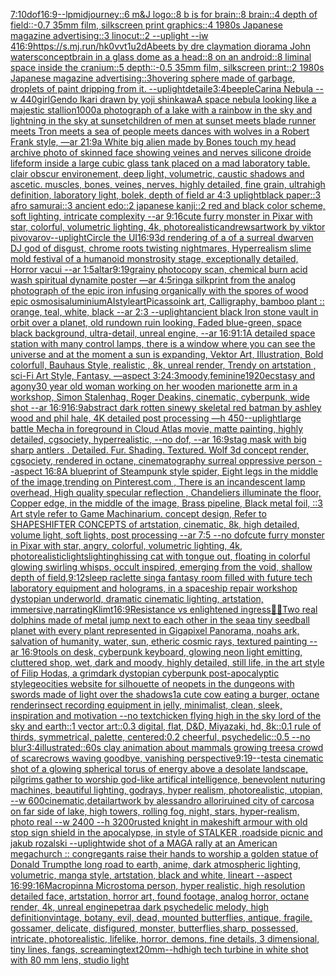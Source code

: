 [7:10](https://www.ebank.nz/aiartgenerator?category=7%3A10)[dof](https://www.ebank.nz/aiartgenerator?category=dof)[16:9](https://www.ebank.nz/aiartgenerator?category=16%3A9)[--lp](https://www.ebank.nz/aiartgenerator?category=--lp)[midjourney::6 m&J logo::8 b is for brain::8 brain::4 depth of field::-0.7 35mm film, silkscreen print graphics::4 1980s Japanese magazine advertising::3 linocut::2 --uplight --iw 4](https://www.ebank.nz/aiartgenerator?category=midjourney%3A%3A6%20m%26J%20logo%3A%3A8%20b%20is%20for%20brain%3A%3A8%20brain%3A%3A4%20depth%20of%20field%3A%3A-0.7%2035mm%20film%2C%20silkscreen%20print%20graphics%3A%3A4%201980s%20Japanese%20magazine%20advertising%3A%3A3%20linocut%3A%3A2%20--uplight%20--iw%204)[16:9](https://www.ebank.nz/aiartgenerator?category=16%3A9)[<https://s.mj.run/hk0vvt1u2dA>](https://www.ebank.nz/aiartgenerator?category=%3Chttps%3A//s.mj.run/hk0vvt1u2dA%3E)[beets by dre claymation diorama John waters](https://www.ebank.nz/aiartgenerator?category=beets%20by%20dre%20claymation%20diorama%20John%20waters)[concept](https://www.ebank.nz/aiartgenerator?category=concept)[brain in a glass dome as a head::8 on an android::8 liminal space inside the cranium::5 depth::-0.5 35mm film, silkscreen print::2 1980s Japanese magazine advertising::3](https://www.ebank.nz/aiartgenerator?category=brain%20in%20a%20glass%20dome%20as%20a%20head%3A%3A8%20on%20an%20android%3A%3A8%20liminal%20space%20inside%20the%20cranium%3A%3A5%20depth%3A%3A-0.5%2035mm%20film%2C%20silkscreen%20print%3A%3A2%201980s%20Japanese%20magazine%20advertising%3A%3A3)[hovering sphere made of garbage, droplets of paint dripping from it. --uplight](https://www.ebank.nz/aiartgenerator?category=hovering%20sphere%20made%20of%20garbage%2C%20droplets%20of%20paint%20dripping%20from%20it.%20--uplight)[detaile](https://www.ebank.nz/aiartgenerator?category=detaile)[3:4](https://www.ebank.nz/aiartgenerator?category=3%3A4)[beeple](https://www.ebank.nz/aiartgenerator?category=beeple)[Carina Nebula --w 440](https://www.ebank.nz/aiartgenerator?category=Carina%20Nebula%20--w%20440)[girl](https://www.ebank.nz/aiartgenerator?category=girl)[Gendo Ikari drawn by yoji shinkawa](https://www.ebank.nz/aiartgenerator?category=Gendo%20Ikari%20drawn%20by%20yoji%20shinkawa)[A space nebula looking like a majestic stallion](https://www.ebank.nz/aiartgenerator?category=A%20space%20nebula%20looking%20like%20a%20majestic%20stallion)[1000](https://www.ebank.nz/aiartgenerator?category=1000)[a photograph of a lake with a rainbow in the sky and lightning in the sky at sunset](https://www.ebank.nz/aiartgenerator?category=a%20photograph%20of%20a%20lake%20with%20a%20rainbow%20in%20the%20sky%20and%20lightning%20in%20the%20sky%20at%20sunset)[children of men at sunset meets blade runner meets Tron meets a sea of people meets dances with wolves in a Robert Frank style, —ar 21:9](https://www.ebank.nz/aiartgenerator?category=children%20of%20men%20at%20sunset%20meets%20blade%20runner%20meets%20Tron%20meets%20a%20sea%20of%20people%20meets%20dances%20with%20wolves%20in%20a%20Robert%20Frank%20style%2C%20%E2%80%94ar%2021%3A9)[a White big alien made by Bones touch my head archive photo of skinned face showing veines and nerves silicone droide lifeform inside a large cubic glass tank placed on a mad laboratory table. clair obscur environement, deep light, volumetric, caustic shadows and ascetic. muscles, bones, veines, nerves, highly detailed, fine grain, ultrahigh definition, laboratory light, bolek, depth of field ar 4:3 uplight](https://www.ebank.nz/aiartgenerator?category=a%20White%20big%20alien%20made%20by%20Bones%20touch%20my%20head%20archive%20photo%20of%20skinned%20face%20showing%20veines%20and%20nerves%20silicone%20droide%20lifeform%20inside%20a%20large%20cubic%20glass%20tank%20placed%20on%20a%20mad%20laboratory%20table.%20clair%20obscur%20environement%2C%20deep%20light%2C%20volumetric%2C%20caustic%20shadows%20and%20ascetic.%20muscles%2C%20bones%2C%20veines%2C%20nerves%2C%20highly%20detailed%2C%20fine%20grain%2C%20ultrahigh%20definition%2C%20laboratory%20light%2C%20bolek%2C%20depth%20of%20field%20ar%204%3A3%20uplight)[black paper::3 afro samurai::3 ancient edo::2 japanese kanji::2 red and black color scheme, soft lighting, intricate complexity --ar 9:16](https://www.ebank.nz/aiartgenerator?category=black%20paper%3A%3A3%20afro%20samurai%3A%3A3%20ancient%20edo%3A%3A2%20japanese%20kanji%3A%3A2%20red%20and%20black%20color%20scheme%2C%20soft%20lighting%2C%20intricate%20complexity%20--ar%209%3A16)[cute furry monster in Pixar with star, colorful, volumetric lighting, 4k, photorealistic](https://www.ebank.nz/aiartgenerator?category=cute%20furry%20monster%20in%20Pixar%20with%20star%2C%20colorful%2C%20volumetric%20lighting%2C%204k%2C%20photorealistic)[andrews](https://www.ebank.nz/aiartgenerator?category=andrews)[artwork by viktor pivovarov](https://www.ebank.nz/aiartgenerator?category=artwork%20by%20viktor%20pivovarov)[--uplight](https://www.ebank.nz/aiartgenerator?category=--uplight)[Circle the UI](https://www.ebank.nz/aiartgenerator?category=Circle%20the%20UI)[16:9](https://www.ebank.nz/aiartgenerator?category=16%3A9)[3d rendering of a of a surreal dwarven DJ god of disgust, chrome roots twisting nightmares, Hyperrealism slime mold festival of a humanoid monstrosity stage, exceptionally detailed, Horror vacui --ar 1:5](https://www.ebank.nz/aiartgenerator?category=3d%20rendering%20of%20a%20of%20a%20surreal%20dwarven%20DJ%20god%20of%20disgust%2C%20chrome%20roots%20twisting%20nightmares%2C%20Hyperrealism%20slime%20mold%20festival%20of%20a%20humanoid%20monstrosity%20stage%2C%20exceptionally%20detailed%2C%20Horror%20vacui%20--ar%201%3A5)[altar](https://www.ebank.nz/aiartgenerator?category=altar)[9:19](https://www.ebank.nz/aiartgenerator?category=9%3A19)[grainy photocopy scan, chemical burn acid wash spiritual dynamite poster —ar 4:5](https://www.ebank.nz/aiartgenerator?category=grainy%20photocopy%20scan%2C%20chemical%20burn%20acid%20wash%20spiritual%20dynamite%20poster%20%E2%80%94ar%204%3A5)[ring](https://www.ebank.nz/aiartgenerator?category=ring)[a silkprint from the analog photograph of the epic iron infusing organically with the spores of wood epic osmosis](https://www.ebank.nz/aiartgenerator?category=a%20silkprint%20from%20the%20analog%20photograph%20of%20the%20epic%20iron%20infusing%20organically%20with%20the%20spores%20of%20wood%20epic%20osmosis)[aluminium](https://www.ebank.nz/aiartgenerator?category=aluminium)[AI](https://www.ebank.nz/aiartgenerator?category=AI)[style](https://www.ebank.nz/aiartgenerator?category=style)[art](https://www.ebank.nz/aiartgenerator?category=art)[](https://www.ebank.nz/aiartgenerator?category=)[Picasso](https://www.ebank.nz/aiartgenerator?category=Picasso)[ink art, Calligraphy, bamboo plant :: orange, teal, white, black --ar 2:3 --uplight](https://www.ebank.nz/aiartgenerator?category=ink%20art%2C%20Calligraphy%2C%20bamboo%20plant%20%3A%3A%20orange%2C%20teal%2C%20white%2C%20black%20--ar%202%3A3%20--uplight)[ancient black Iron stone vault in orbit over a planet, old rundown ruin looking, Faded blue-green, space black background, ultra-detail, unreal engine, --ar 16:9](https://www.ebank.nz/aiartgenerator?category=ancient%20black%20Iron%20stone%20vault%20in%20orbit%20over%20a%20planet%2C%20old%20rundown%20ruin%20looking%2C%20Faded%20blue-green%2C%20space%20black%20background%2C%20ultra-detail%2C%20unreal%20engine%2C%20--ar%2016%3A9)[1:1](https://www.ebank.nz/aiartgenerator?category=1%3A1)[A detailed space station with many control lamps, there is a window where you can see the universe and at the moment a sun is expanding, Vektor Art, Illustration, Bold colorfull, Bauhaus Style, realistic , 8k, unreal render, Trendy on artstation , sci-Fi Art Style, Fantasy, —aspect 3:2](https://www.ebank.nz/aiartgenerator?category=A%20detailed%20space%20station%20with%20many%20control%20lamps%2C%20there%20is%20a%20window%20where%20you%20can%20see%20the%20universe%20and%20at%20the%20moment%20a%20sun%20is%20expanding%2C%20Vektor%20Art%2C%20Illustration%2C%20Bold%20colorfull%2C%20Bauhaus%20Style%2C%20realistic%20%2C%208k%2C%20unreal%20render%2C%20Trendy%20on%20artstation%20%2C%20sci-Fi%20Art%20Style%2C%20Fantasy%2C%20%E2%80%94aspect%203%3A2)[4:3](https://www.ebank.nz/aiartgenerator?category=4%3A3)[moody,feminine](https://www.ebank.nz/aiartgenerator?category=moody%2Cfeminine)[1920](https://www.ebank.nz/aiartgenerator?category=1920)[ecstasy and agony](https://www.ebank.nz/aiartgenerator?category=ecstasy%20and%20agony)[30 year old woman working on her wooden marionette arm in a workshop, Simon Stalenhag, Roger Deakins, cinematic, cyberpunk, wide shot --ar 16:9](https://www.ebank.nz/aiartgenerator?category=30%20year%20old%20woman%20working%20on%20her%20wooden%20marionette%20arm%20in%20a%20workshop%2C%20Simon%20Stalenhag%2C%20Roger%20Deakins%2C%20cinematic%2C%20cyberpunk%2C%20wide%20shot%20--ar%2016%3A9)[16:9](https://www.ebank.nz/aiartgenerator?category=16%3A9)[abstract dark rotten sinewy skeletal red batman by ashley wood and phil hale, 4K detailed post processing —h 450](https://www.ebank.nz/aiartgenerator?category=abstract%20dark%20rotten%20sinewy%20skeletal%20red%20batman%20by%20ashley%20wood%20and%20phil%20hale%2C%204K%20detailed%20post%20processing%20%E2%80%94h%20450)[--uplight](https://www.ebank.nz/aiartgenerator?category=--uplight)[large battle Mecha in foreground in Cloud Atlas movie, matte painting, highly detailed, cgsociety, hyperrealistic, --no dof, --ar 16:9](https://www.ebank.nz/aiartgenerator?category=large%20battle%20Mecha%20in%20foreground%20in%20Cloud%20Atlas%20movie%2C%20matte%20painting%2C%20highly%20detailed%2C%20cgsociety%2C%20hyperrealistic%2C%20--no%20dof%2C%20--ar%2016%3A9)[stag mask with big sharp antlers . Detailed. Fur. Shading. Textured. Wolf 3d concept render, cgsociety, rendered in octane, cinematography surreal oppressive person --aspect 16:8](https://www.ebank.nz/aiartgenerator?category=stag%20mask%20with%20big%20sharp%20antlers%20.%20Detailed.%20Fur.%20Shading.%20Textured.%20Wolf%203d%20concept%20render%2C%20cgsociety%2C%20rendered%20in%20octane%2C%20cinematography%20surreal%20oppressive%20person%20--aspect%2016%3A8)[A blueprint of Steampunk style spider,   Eight legs in the middle of the image,trending on Pinterest.com  , There is an incandescent lamp overhead, High quality specular reflection ,  Chandeliers illuminate the floor, Copper  edge, in the middle of the image, Brass pipeline,  Black metal foil,  ::3  Art style refer to Game Machinarium.  concept design, Refer to SHAPESHIFTER CONCEPTS  of artstation, cinematic,  8k, high detailed,  volume light,  soft lights,  post processing    --ar 7:5   --no dof](https://www.ebank.nz/aiartgenerator?category=A%20blueprint%20of%20Steampunk%20style%20spider%2C%20%20%20Eight%20legs%20in%20the%20middle%20of%20the%20image%2Ctrending%20on%20Pinterest.com%20%20%2C%20There%20is%20an%20incandescent%20lamp%20overhead%2C%20High%20quality%20specular%20reflection%20%2C%20%20Chandeliers%20illuminate%20the%20floor%2C%20Copper%20%20edge%2C%20in%20the%20middle%20of%20the%20image%2C%20Brass%20pipeline%2C%20%20Black%20metal%20foil%2C%20%20%3A%3A3%20%20Art%20style%20refer%20to%20Game%20Machinarium.%20%20concept%20design%2C%20Refer%20to%20SHAPESHIFTER%20CONCEPTS%20%20of%20artstation%2C%20cinematic%2C%20%208k%2C%20high%20detailed%2C%20%20volume%20light%2C%20%20soft%20lights%2C%20%20post%20processing%20%20%20%20--ar%207%3A5%20%20%20--no%20dof)[cute furry monster in Pixar with star, angry, colorful, volumetric lighting, 4k, photorealistic](https://www.ebank.nz/aiartgenerator?category=cute%20furry%20monster%20in%20Pixar%20with%20star%2C%20angry%2C%20colorful%2C%20volumetric%20lighting%2C%204k%2C%20photorealistic)[lights](https://www.ebank.nz/aiartgenerator?category=lights)[lighting](https://www.ebank.nz/aiartgenerator?category=lighting)[hissing cat with tongue out, floating in colorful glowing swirling whisps, occult inspired, emerging from the void, shallow depth of field](https://www.ebank.nz/aiartgenerator?category=hissing%20cat%20with%20tongue%20out%2C%20floating%20in%20colorful%20glowing%20swirling%20whisps%2C%20occult%20inspired%2C%20emerging%20from%20the%20void%2C%20shallow%20depth%20of%20field)[,](https://www.ebank.nz/aiartgenerator?category=%2C)[9:12](https://www.ebank.nz/aiartgenerator?category=9%3A12)[sleep raclette sing](https://www.ebank.nz/aiartgenerator?category=sleep%20raclette%20sing)[a fantasy room filled with future tech laboratory equipment and holograms, in a spaceship repair workshop dystopian underworld, dramatic cinematic lighting, artstation, immersive,](https://www.ebank.nz/aiartgenerator?category=a%20fantasy%20room%20filled%20with%20future%20tech%20laboratory%20equipment%20and%20holograms%2C%20in%20a%20spaceship%20repair%20workshop%20dystopian%20underworld%2C%20dramatic%20cinematic%20lighting%2C%20artstation%2C%20immersive%2C)[narrating](https://www.ebank.nz/aiartgenerator?category=narrating)[Klimt](https://www.ebank.nz/aiartgenerator?category=Klimt)[16:9](https://www.ebank.nz/aiartgenerator?category=16%3A9)[Resistance vs enlightened ingress](https://www.ebank.nz/aiartgenerator?category=Resistance%20vs%20enlightened%20ingress)[💜💙](https://www.ebank.nz/aiartgenerator?category=%F0%9F%92%9C%F0%9F%92%99)[Two real dolphins made of metal jump next to each other in the sea](https://www.ebank.nz/aiartgenerator?category=Two%20real%20dolphins%20made%20of%20metal%20jump%20next%20to%20each%20other%20in%20the%20sea)[a tiny seedball planet with every plant represented in Gigapixel Panorama, noahs ark, salvation of humanity, water, sun, etheric cosmic rays, textured painting --ar 16:9](https://www.ebank.nz/aiartgenerator?category=a%20tiny%20seedball%20planet%20with%20every%20plant%20represented%20in%20Gigapixel%20Panorama%2C%20noahs%20ark%2C%20salvation%20of%20humanity%2C%20water%2C%20sun%2C%20etheric%20cosmic%20rays%2C%20textured%20painting%20--ar%2016%3A9)[tools on desk, cyberpunk keyboard, glowing neon light emitting, cluttered shop, wet, dark and moody, highly detailed, still life, in the art style of Filip Hodas, a grimdark dystopian cyberpunk post-apocalyptic style](https://www.ebank.nz/aiartgenerator?category=tools%20on%20desk%2C%20cyberpunk%20keyboard%2C%20glowing%20neon%20light%20emitting%2C%20cluttered%20shop%2C%20wet%2C%20dark%20and%20moody%2C%20highly%20detailed%2C%20still%20life%2C%20in%20the%20art%20style%20of%20Filip%20Hodas%2C%20a%20grimdark%20dystopian%20cyberpunk%20post-apocalyptic%20style)[geocities website for silhouette of neopets in the dungeons with swords made of light over the shadows](https://www.ebank.nz/aiartgenerator?category=geocities%20website%20for%20silhouette%20of%20neopets%20in%20the%20dungeons%20with%20swords%20made%20of%20light%20over%20the%20shadows)[1](https://www.ebank.nz/aiartgenerator?category=1)[a cute cow eating a burger, octane render](https://www.ebank.nz/aiartgenerator?category=a%20cute%20cow%20eating%20a%20burger%2C%20octane%20render)[insect recording equipment in jelly, minimalist, clean, sleek, inspiration and motivation --no text](https://www.ebank.nz/aiartgenerator?category=insect%20recording%20equipment%20in%20jelly%2C%20minimalist%2C%20clean%2C%20sleek%2C%20inspiration%20and%20motivation%20--no%20text)[chicken flying high in the sky lord of the sky and earth::1 vector art::0.3 digital, flat, D&D, Miyazaki, hd, 8k::0.1 rule of thirds, symmetrical, palette, centered:0.2 cheerful, psychedelic::0.5 --no blur](https://www.ebank.nz/aiartgenerator?category=chicken%20flying%20high%20in%20the%20sky%20lord%20of%20the%20sky%20and%20earth%3A%3A1%20vector%20art%3A%3A0.3%20digital%2C%20flat%2C%20D%26D%2C%20Miyazaki%2C%20hd%2C%208k%3A%3A0.1%20rule%20of%20thirds%2C%20symmetrical%2C%20palette%2C%20centered%3A0.2%20cheerful%2C%20psychedelic%3A%3A0.5%20--no%20blur)[3:4](https://www.ebank.nz/aiartgenerator?category=3%3A4)[illustrated::](https://www.ebank.nz/aiartgenerator?category=illustrated%3A%3A)[60s clay animation about mammals growing trees](https://www.ebank.nz/aiartgenerator?category=60s%20clay%20animation%20about%20mammals%20growing%20trees)[a crowd of scarecrows waving goodbye, vanishing perspective](https://www.ebank.nz/aiartgenerator?category=a%20crowd%20of%20scarecrows%20waving%20goodbye%2C%20vanishing%20perspective)[9:19](https://www.ebank.nz/aiartgenerator?category=9%3A19)[--test](https://www.ebank.nz/aiartgenerator?category=--test)[a cinematic shot of a glowing spherical torus of energy above a desolate landscape, pilgrims gather to worship god-like artifical intelligence, benevolent nuturing machines, beautiful lighting, godrays, hyper realism, photorealistic, utopian, --w 600](https://www.ebank.nz/aiartgenerator?category=a%20cinematic%20shot%20of%20a%20glowing%20spherical%20torus%20of%20energy%20above%20a%20desolate%20landscape%2C%20pilgrims%20gather%20to%20worship%20god-like%20artifical%20intelligence%2C%20benevolent%20nuturing%20machines%2C%20beautiful%20lighting%2C%20godrays%2C%20hyper%20realism%2C%20photorealistic%2C%20utopian%2C%20--w%20600)[cinematic,](https://www.ebank.nz/aiartgenerator?category=cinematic%2C)[detail](https://www.ebank.nz/aiartgenerator?category=detail)[artwork by alessandro allori](https://www.ebank.nz/aiartgenerator?category=artwork%20by%20alessandro%20allori)[ruined city of carcosa on far side of lake, high towers, rolling fog, night, stars, hyper-realism, photo real --w 2400 --h 3200](https://www.ebank.nz/aiartgenerator?category=ruined%20city%20of%20carcosa%20on%20far%20side%20of%20lake%2C%20high%20towers%2C%20rolling%20fog%2C%20night%2C%20stars%2C%20hyper-realism%2C%20photo%20real%20--w%202400%20--h%203200)[rusted knight in makeshift armour with  old stop sign shield in the apocalypse, in style of STALKER ,roadside picnic and jakub rozalski --uplight](https://www.ebank.nz/aiartgenerator?category=rusted%20knight%20in%20makeshift%20armour%20with%20%20old%20stop%20sign%20shield%20in%20the%20apocalypse%2C%20in%20style%20of%20STALKER%20%2Croadside%20picnic%20and%20jakub%20rozalski%20--uplight)[wide shot of a MAGA rally at an American megachurch :: congregants raise their hands to worship a golden statue of Donald Trump](https://www.ebank.nz/aiartgenerator?category=wide%20shot%20of%20a%20MAGA%20rally%20at%20an%20American%20megachurch%20%3A%3A%20congregants%20raise%20their%20hands%20to%20worship%20a%20golden%20statue%20of%20Donald%20Trump)[the long road to earth, anime, dark atmospheric lighting, volumetric, manga style, artstation, black and white, lineart --aspect 16:9](https://www.ebank.nz/aiartgenerator?category=the%20long%20road%20to%20earth%2C%20anime%2C%20dark%20atmospheric%20lighting%2C%20volumetric%2C%20manga%20style%2C%20artstation%2C%20black%20and%20white%2C%20lineart%20--aspect%2016%3A9)[9:16](https://www.ebank.nz/aiartgenerator?category=9%3A16)[Macropinna Microstoma person, hyper realistic, high resolution detailed face, artstation, horror art, found footage, analog horror, octane render, 4k, unreal engine](https://www.ebank.nz/aiartgenerator?category=Macropinna%20Microstoma%20person%2C%20hyper%20realistic%2C%20high%20resolution%20detailed%20face%2C%20artstation%2C%20horror%20art%2C%20found%20footage%2C%20analog%20horror%2C%20octane%20render%2C%204k%2C%20unreal%20engine)[petra](https://www.ebank.nz/aiartgenerator?category=petra)[a dark psychedelic melody, high definition](https://www.ebank.nz/aiartgenerator?category=a%20dark%20psychedelic%20melody%2C%20high%20definition)[vintage, botany, evil, dead, mounted butterflies, antique, fragile, gossamer, delicate, disfigured, monster, butterflies,sharp, possessed, intricate, photorealistic, lifelike, horror, demons, fine details, 3 dimensional, tiny lines, fangs, screaming](https://www.ebank.nz/aiartgenerator?category=vintage%2C%20botany%2C%20evil%2C%20dead%2C%20mounted%20butterflies%2C%20antique%2C%20fragile%2C%20gossamer%2C%20delicate%2C%20disfigured%2C%20monster%2C%20butterflies%2Csharp%2C%20possessed%2C%20intricate%2C%20photorealistic%2C%20lifelike%2C%20horror%2C%20demons%2C%20fine%20details%2C%203%20dimensional%2C%20tiny%20lines%2C%20fangs%2C%20screaming)[text](https://www.ebank.nz/aiartgenerator?category=text)[20mm](https://www.ebank.nz/aiartgenerator?category=20mm)[--hd](https://www.ebank.nz/aiartgenerator?category=--hd)[high tech turbine in white shot with 80 mm lens, studio light](https://www.ebank.nz/aiartgenerator?category=high%20tech%20turbine%20in%20white%20shot%20with%2080%20mm%20lens%2C%20studio%20light)